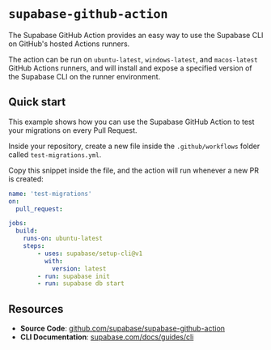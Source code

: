 # `supabase-github-action`

The Supabase GitHub Action provides an easy way to use the Supabase CLI on GitHub's hosted Actions runners.

The action can be run on `ubuntu-latest`, `windows-latest`, and `macos-latest` GitHub Actions runners, and will install and expose a specified version of the Supabase CLI on the runner environment.

## Quick start

This example shows how you can use the Supabase GitHub Action to test your migrations on every Pull Request.

Inside your repository, create a new file inside the `.github/workflows` folder called `test-migrations.yml`.

Copy this snippet inside the file, and the action will run whenever a new PR is created:

```yaml
name: 'test-migrations'
on:
  pull_request:

jobs:
  build: 
    runs-on: ubuntu-latest
    steps:
        - uses: supabase/setup-cli@v1
          with:
            version: latest
        - run: supabase init
        - run: supabase db start
```


## Resources

- **Source Code**: <a href="https://github.com/supabase/supabase-github-action" target="_blank">github.com/supabase/supabase-github-action</a>
- **CLI Documentation**: <a href="https://supabase.com/docs/guides/cli" target="_blank">supabase.com/docs/guides/cli</a>
